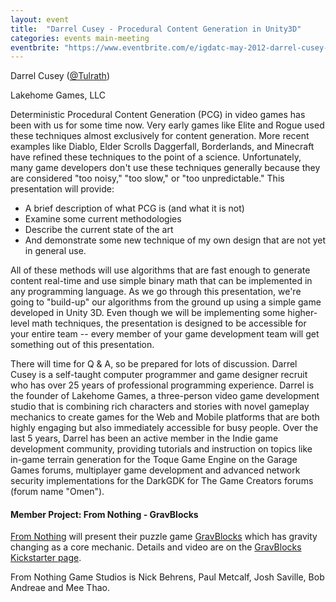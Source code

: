 ```yaml
---
layout: event
title:  "Darrel Cusey - Procedural Content Generation in Unity3D"
categories: events main-meeting
eventbrite: "https://www.eventbrite.com/e/igdatc-may-2012-darrel-cusey-procedural-content-generation-in-unity3d-tickets-3451053193#"
---
```


Darrel Cusey ([@Tulrath](https://twitter.com/tulrath))

Lakehome Games, LLC

Deterministic Procedural Content Generation (PCG) in video games has been with us for some time now.  Very early games like Elite and Rogue used these techniques almost exclusively for content generation.  More recent examples like Diablo, Elder Scrolls Daggerfall, Borderlands, and Minecraft have refined these techniques to the point of a science.  Unfortunately, many game developers don't use these techniques generally because they are considered "too noisy," "too slow," or "too unpredictable."  This presentation will provide: 

  * A brief description of what PCG is (and what it is not)
  * Examine some current methodologies
  * Describe the current state of the art
  * And demonstrate some new technique of my own design that are not yet in general use.

All of these methods will use algorithms that are fast enough to generate content real-time and use simple binary math that can be implemented in any programming language.  As we go through this presentation, we're going to "build-up" our algorithms from the ground up using a simple game developed in Unity 3D.  Even though we will be implementing some higher-level math techniques, the presentation is designed to be accessible for your entire team -- every member of your game development team will get something out of this presentation.

There will time for Q & A, so be prepared for lots of discussion.  Darrel Cusey is a self-taught computer programmer and game designer recruit who has over 25 years of professional programming experience.  Darrel is the founder of Lakehome Games, a three-person video game development studio that is combining rich characters and stories with novel gameplay mechanics to create games for the Web and Mobile platforms that are both highly engaging but also immediately accessible for busy people.  Over the last 5 years, Darrel has been an active member in the Indie game development community, providing tutorials and instruction on topics like in-game terrain generation for the Toque Game Engine on the Garage Games forums, multiplayer game development and advanced network security implementations for the DarkGDK for The Game Creators forums (forum name "Omen").


#### Member Project: From Nothing - GravBlocks

[From Nothing](https://www.facebook.com/From-Nothing-Game-Studios-280564122030403/) will present their puzzle game [GravBlocks](https://store.steampowered.com/app/403300/GravBlocks/) which has gravity changing as a core mechanic.  Details and video are on the [GravBlocks Kickstarter page](https://www.kickstarter.com/projects/1265375819/gravblocks).

From Nothing Game Studios is Nick Behrens, Paul Metcalf, Josh Saville, Bob Andreae and Mee Thao.



